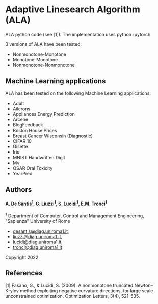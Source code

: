 # Adaptive Linesearch Algorithm (ALA)

ALA python code (see [1]). The implementation uses python+pytorch

3 versions of ALA have been tested:

- Nonmonotone-Monotone
- Monotone-Monotone
- Nonmonotone-Nonmonotone

## Machine Learning applications

ALA has been tested on the following Machine Learning applications:

- Adult
- Ailerons
- Appliances Energy Prediction
- Arcene
- BlogFeedback
- Boston House Prices
- Breast Cancer Wisconsin (Diagnostic)
- CIFAR 10
- Gisette
- Iris
- MNIST Handwritten Digit
- Mv
- QSAR Oral Toxicity
- YearPred

## Authors
#### A. De Santis<sup>1</sup>, G. Liuzzi<sup>1</sup>, S. Lucidi<sup>1</sup>, E.M. Tronci<sup>1</sup>

 <sup>1</sup> Department of Computer, Control and Management Engineering, "Sapienza" University of Rome

 - desantis@diag.uniroma1.it,
 - liuzzi@diag.uniroma1.it,
 - lucidi@diag.uniroma1.it,
 - tronci@diag.uniroma1.it

 Copyright 2022

 ## References

[1] Fasano, G., & Lucidi, S. (2009). A nonmonotone truncated Newton–Krylov
     method exploiting negative curvature directions, for large scale unconstrained
     optimization. Optimization Letters, 3(4), 521-535.
